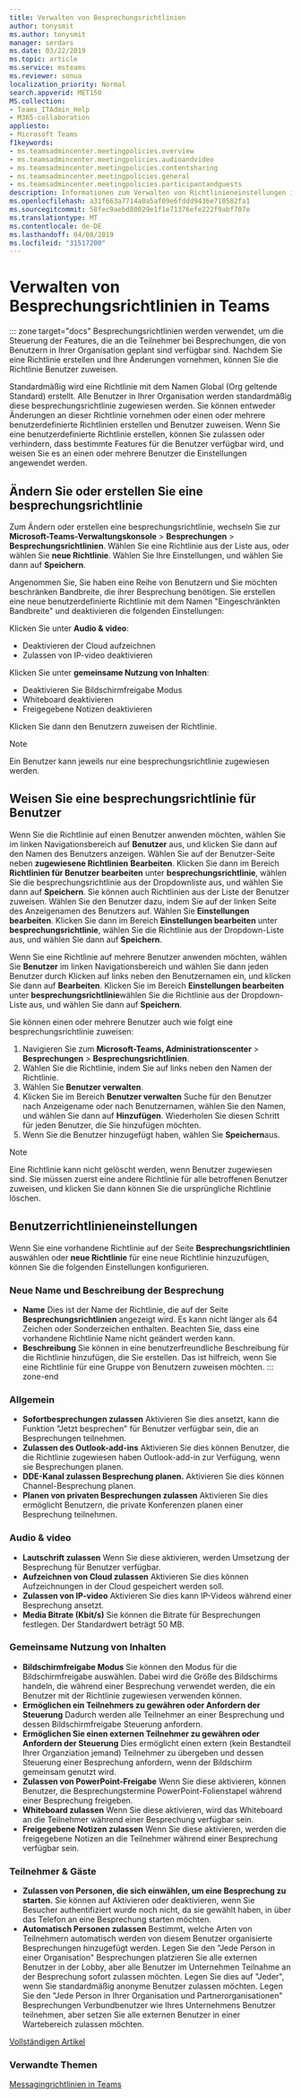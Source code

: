 ```yaml
---
title: Verwalten von Besprechungsrichtlinien
author: tonysmit
ms.author: tonysmit
manager: serdars
ms.date: 03/22/2019
ms.topic: article
ms.service: msteams
ms.reviewer: sonua
localization_priority: Normal
search.appverid: MET150
MS.collection:
- Teams_ITAdmin_Help
- M365-collaboration
appliesto:
- Microsoft Teams
f1keywords:
- ms.teamsadmincenter.meetingpolicies.overview
- ms.teamsadmincenter.meetingpolicies.audioandvideo
- ms.teamsadmincenter.meetingpolicies.contentsharing
- ms.teamsadmincenter.meetingpolicies.general
- ms.teamsadmincenter.meetingpolicies.participantandguests
description: Informationen zum Verwalten von Richtlinieneinstellungen in Teams meeting.
ms.openlocfilehash: a31f663a7714a0a5af09e6fddd9436e710582fa1
ms.sourcegitcommit: 58fec9aebd80029e1f1e71376efe222f9abf707e
ms.translationtype: MT
ms.contentlocale: de-DE
ms.lasthandoff: 04/08/2019
ms.locfileid: "31517200"
---
```

# <a name="manage-meeting-policies-in-teams"></a>Verwalten von Besprechungsrichtlinien in Teams

::: zone target="docs"
Besprechungsrichtlinien werden verwendet, um die Steuerung der Features, die an die Teilnehmer bei Besprechungen, die von Benutzern in Ihrer Organisation geplant sind verfügbar sind. Nachdem Sie eine Richtlinie erstellen und Ihre Änderungen vornehmen, können Sie die Richtlinie Benutzer zuweisen. 

Standardmäßig wird eine Richtlinie mit dem Namen Global (Org geltende Standard) erstellt. Alle Benutzer in Ihrer Organisation werden standardmäßig diese besprechungsrichtlinie zugewiesen werden. Sie können entweder Änderungen an dieser Richtlinie vornehmen oder einen oder mehrere benutzerdefinierte Richtlinien erstellen und Benutzer zuweisen. Wenn Sie eine benutzerdefinierte Richtlinie erstellen, können Sie zulassen oder verhindern, dass bestimmte Features für die Benutzer verfügbar wird, und weisen Sie es an einen oder mehrere Benutzer die Einstellungen angewendet werden. 

## <a name="change-or-create-a-meeting-policy"></a>Ändern Sie oder erstellen Sie eine besprechungsrichtlinie

Zum Ändern oder erstellen eine besprechungsrichtlinie, wechseln Sie zur **Microsoft-Teams-Verwaltungskonsole** > **Besprechungen** > **Besprechungsrichtlinien**. Wählen Sie eine Richtlinie aus der Liste aus, oder wählen Sie **neue Richtlinie**. Wählen Sie Ihre Einstellungen, und wählen Sie dann auf **Speichern**.

Angenommen Sie, Sie haben eine Reihe von Benutzern und Sie möchten beschränken Bandbreite, die ihrer Besprechung benötigen. Sie erstellen eine neue benutzerdefinierte Richtlinie mit dem Namen "Eingeschränkten Bandbreite" und deaktivieren die folgenden Einstellungen:

Klicken Sie unter **Audio & video**:
- Deaktivieren der Cloud aufzeichnen
- Zulassen von IP-video deaktivieren

Klicken Sie unter **gemeinsame Nutzung von Inhalten**:
- Deaktivieren Sie Bildschirmfreigabe Modus
- Whiteboard deaktivieren
- Freigegebene Notizen deaktivieren

Klicken Sie dann den Benutzern zuweisen der Richtlinie.

> [!NOTE] 
> Ein Benutzer kann jeweils nur eine besprechungsrichtlinie zugewiesen werden. 

## <a name="assign-a-meeting-policy-to-users"></a>Weisen Sie eine besprechungsrichtlinie für Benutzer

Wenn Sie die Richtlinie auf einen Benutzer anwenden möchten, wählen Sie im linken Navigationsbereich auf **Benutzer** aus, und klicken Sie dann auf den Namen des Benutzers anzeigen. Wählen Sie auf der Benutzer-Seite neben **zugewiesene Richtlinien** **Bearbeiten**. Klicken Sie dann im Bereich **Richtlinien für Benutzer bearbeiten** unter **besprechungsrichtlinie**, wählen Sie die besprechungsrichtlinie aus der Dropdownliste aus, und wählen Sie dann auf **Speichern**. Sie können auch Richtlinien aus der Liste der Benutzer zuweisen. Wählen Sie den Benutzer dazu, indem Sie auf der linken Seite des Anzeigenamen des Benutzers auf. Wählen Sie **Einstellungen bearbeiten**. Klicken Sie dann im Bereich **Einstellungen bearbeiten** unter **besprechungsrichtlinie**, wählen Sie die Richtlinie aus der Dropdown-Liste aus, und wählen Sie dann auf **Speichern**. 
 
Wenn Sie eine Richtlinie auf mehrere Benutzer anwenden möchten, wählen Sie **Benutzer** im linken Navigationsbereich und wählen Sie dann jeden Benutzer durch Klicken auf links neben den Benutzernamen ein, und klicken Sie dann auf **Bearbeiten**. Klicken Sie im Bereich **Einstellungen bearbeiten** unter **besprechungsrichtlinie**wählen Sie die Richtlinie aus der Dropdown-Liste aus, und wählen Sie dann auf **Speichern**.
 
Sie können einen oder mehrere Benutzer auch wie folgt eine besprechungsrichtlinie zuweisen:

1. Navigieren Sie zum **Microsoft-Teams, Administrationscenter** > **Besprechungen** > **Besprechungsrichtlinien**.
2. Wählen Sie die Richtlinie, indem Sie auf links neben den Namen der Richtlinie.
3. Wählen Sie **Benutzer verwalten**.
4. Klicken Sie im Bereich **Benutzer verwalten** Suche für den Benutzer nach Anzeigename oder nach Benutzernamen, wählen Sie den Namen, und wählen Sie dann auf **Hinzufügen**. Wiederholen Sie diesen Schritt für jeden Benutzer, die Sie hinzufügen möchten.
5. Wenn Sie die Benutzer hinzugefügt haben, wählen Sie **Speichern**aus.
 
> [!NOTE] 
> Eine Richtlinie kann nicht gelöscht werden, wenn Benutzer zugewiesen sind. Sie müssen zuerst eine andere Richtlinie für alle betroffenen Benutzer zuweisen, und klicken Sie dann können Sie die ursprüngliche Richtlinie löschen.
 
 
## <a name="user-policy-settings"></a>Benutzerrichtlinieneinstellungen

Wenn Sie eine vorhandene Richtlinie auf der Seite **Besprechungsrichtlinien** auswählen oder **neue Richtlinie** für eine neue Richtlinie hinzuzufügen, können Sie die folgenden Einstellungen konfigurieren.

### <a name="new-meeting-policy-name-and-description"></a>Neue Name und Beschreibung der Besprechung
   - **Name** Dies ist der Name der Richtlinie, die auf der Seite **Besprechungsrichtlinien** angezeigt wird. Es kann nicht länger als 64 Zeichen oder Sonderzeichen enthalten. Beachten Sie, dass eine vorhandene Richtlinie Name nicht geändert werden kann.
   - **Beschreibung** Sie können in eine benutzerfreundliche Beschreibung für die Richtlinie hinzufügen, die Sie erstellen. Das ist hilfreich, wenn Sie eine Richtlinie für eine Gruppe von Benutzern zuweisen möchten.
::: zone-end 

<a name="bkgeneral"> </a>
### <a name="general"></a>Allgemein
   - **Sofortbesprechungen zulassen** Aktivieren Sie dies ansetzt, kann die Funktion "Jetzt besprechen" für Benutzer verfügbar sein, die an Besprechungen teilnehmen.
   - **Zulassen des Outlook-add-ins** Aktivieren Sie dies können Benutzer, die die Richtlinie zugewiesen haben Outlook-add-in zur Verfügung, wenn sie Besprechungen planen.
   - **DDE-Kanal zulassen Besprechung planen.** Aktivieren Sie dies können Channel-Besprechung planen.
   - **Planen von privaten Besprechungen zulassen** Aktivieren Sie dies ermöglicht Benutzern, die private Konferenzen planen einer Besprechung teilnehmen.

<a name="bkaudioandvideo"> </a>

### <a name="audio--video"></a>Audio & video
   - **Lautschrift zulassen** Wenn Sie diese aktivieren, werden Umsetzung der Besprechung für Benutzer verfügbar.
   - **Aufzeichnen von Cloud zulassen** Aktivieren Sie dies können Aufzeichnungen in der Cloud gespeichert werden soll.
   - **Zulassen von IP-video** Aktivieren Sie dies kann IP-Videos während einer Besprechung ansetzt.
   - **Media Bitrate (Kbit/s)** Sie können die Bitrate für Besprechungen festlegen. Der Standardwert beträgt 50 MB.

<a name="bkcontentsharing"> </a>

### <a name="content-sharing"></a>Gemeinsame Nutzung von Inhalten
   - **Bildschirmfreigabe Modus** Sie können den Modus für die Bildschirmfreigabe auswählen. Dabei wird die Größe des Bildschirms handeln, die während einer Besprechung verwendet werden, die ein Benutzer mit der Richtlinie zugewiesen verwenden können.
   - **Ermöglichen ein Teilnehmers zu gewähren oder Anfordern der Steuerung** Dadurch werden alle Teilnehmer an einer Besprechung und dessen Bildschirmfreigabe Steuerung anfordern.
   - **Ermöglichen Sie einen externen Teilnehmer zu gewähren oder Anfordern der Steuerung** Dies ermöglicht einen extern (kein Bestandteil Ihrer Organziation jemand) Teilnehmer zu übergeben und dessen Steuerung einer Besprechung anfordern, wenn der Bildschirm gemeinsam genutzt wird.
   - **Zulassen von PowerPoint-Freigabe** Wenn Sie diese aktivieren, können Benutzer, die Besprechungstermine PowerPoint-Folienstapel während einer Besprechung freigeben.
   - **Whiteboard zulassen** Wenn Sie diese aktivieren, wird das Whiteboard an die Teilnehmer während einer Besprechung verfügbar sein.
   - **Freigegebene Notizen zulassen** Wenn Sie diese aktivieren, werden die freigegebene Notizen an die Teilnehmer während einer Besprechung verfügbar sein.

<a name="bkparticipantsandguests"> </a>

### <a name="participants--guests"></a>Teilnehmer & Gäste
   - **Zulassen von Personen, die sich einwählen, um eine Besprechung zu starten.** Sie können auf Aktivieren oder deaktivieren, wenn Sie Besucher authentifiziert wurde noch nicht, da sie gewählt haben, in über das Telefon an eine Besprechung starten möchten.
   - **Automatisch Personen zulassen** Bestimmt, welche Arten von Teilnehmern automatisch werden von diesem Benutzer organisierte Besprechungen hinzugefügt werden. Legen Sie den "Jede Person in einer Organisation" Besprechungen platzieren Sie alle externen Benutzer in der Lobby, aber alle Benutzer im Unternehmen Teilnahme an der Besprechung sofort zulassen möchten. Legen Sie dies auf "Jeder", wenn Sie standardmäßig anonyme Benutzer zulassen möchten. Legen Sie den "Jede Person in Ihrer Organisation und Partnerorganisationen" Besprechungen Verbundbenutzer wie Ihres Unternehmens Benutzer teilnehmen, aber setzen Sie alle externen Benutzer in einer Wartebereich zulassen möchten.

[Vollständigen Artikel](meeting-policies-in-teams.md)

### <a name="related-topics"></a>Verwandte Themen
[Messagingrichtlinien in Teams](messaging-policies-in-teams.md)

